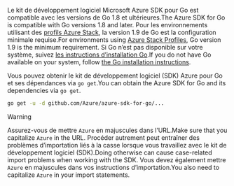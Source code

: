 <span data-ttu-id="38545-101">Le kit de développement logiciel Microsoft Azure SDK pour Go est compatible avec les versions de Go 1.8 et ultérieures.</span><span class="sxs-lookup"><span data-stu-id="38545-101">The Azure SDK for Go is compatible with Go versions 1.8 and later.</span></span> <span data-ttu-id="38545-102">Pour les environnements utilisant des [profils Azure Stack](https://docs.microsoft.com/en-us/azure/azure-stack/azure-stack-version-profiles), la version 1.9 de Go est la configuration minimale requise.</span><span class="sxs-lookup"><span data-stu-id="38545-102">For environments using [Azure Stack Profiles](https://docs.microsoft.com/en-us/azure/azure-stack/azure-stack-version-profiles), Go version 1.9 is the minimum requirement.</span></span> <span data-ttu-id="38545-103">Si Go n’est pas disponible sur votre système, suivez [les instructions d’installation Go](https://golang.org/doc/install).</span><span class="sxs-lookup"><span data-stu-id="38545-103">If you do not have Go available on your system, follow [the Go installation instructions](https://golang.org/doc/install).</span></span>

<span data-ttu-id="38545-104">Vous pouvez obtenir le kit de développement logiciel (SDK) Azure pour Go et ses dépendances via `go get`.</span><span class="sxs-lookup"><span data-stu-id="38545-104">You can obtain the Azure SDK for Go and its dependencies via `go get`.</span></span>

```bash
go get -u -d github.com/Azure/azure-sdk-for-go/...
```

> [!WARNING]
> <span data-ttu-id="38545-105">Assurez-vous de mettre `Azure` en majuscules dans l’URL.</span><span class="sxs-lookup"><span data-stu-id="38545-105">Make sure that you capitalize `Azure` in the URL.</span></span> <span data-ttu-id="38545-106">Procéder autrement peut entraîner des problèmes d’importation liés à la casse lorsque vous travaillez avec le kit de développement logiciel (SDK).</span><span class="sxs-lookup"><span data-stu-id="38545-106">Doing otherwise can cause case-related import problems when working with the SDK.</span></span> <span data-ttu-id="38545-107">Vous devez également mettre `Azure` en majuscules dans vos instructions d’importation.</span><span class="sxs-lookup"><span data-stu-id="38545-107">You also need to capitalize `Azure` in your import statements.</span></span>

